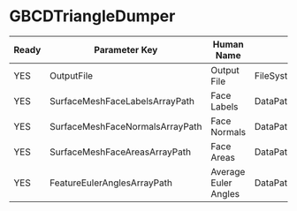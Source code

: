 # GBCDTriangleDumper

| Ready | Parameter Key | Human Name | Parameter Type | Parameter Class |
|-------|---------------|------------|-----------------|----------------|
| YES | OutputFile | Output File | FileSystemPathParameter::ValueType | FileSystemPathParameter |
| YES | SurfaceMeshFaceLabelsArrayPath | Face Labels | DataPath | ArraySelectionParameter |
| YES | SurfaceMeshFaceNormalsArrayPath | Face Normals | DataPath | ArraySelectionParameter |
| YES | SurfaceMeshFaceAreasArrayPath | Face Areas | DataPath | ArraySelectionParameter |
| YES | FeatureEulerAnglesArrayPath | Average Euler Angles | DataPath | ArraySelectionParameter |

